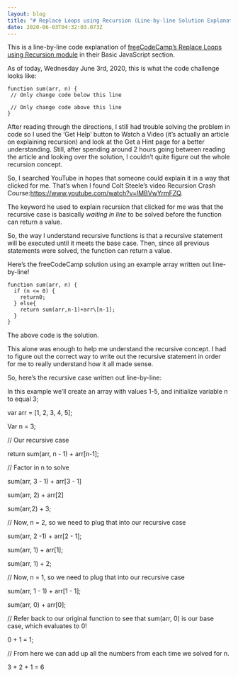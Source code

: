 ```yaml
---
layout: blog
title: "# Replace Loops using Recursion (Line-by-line Solution Explanation)"
date: 2020-06-03T04:32:03.073Z
---
```

This is a line-by-line code explanation of [freeCodeCamp’s Replace Loops using Recursion module](https://www.freecodecamp.org/learn/javascript-algorithms-and-data-structures/basic-javascript/replace-loops-using-recursion) in their Basic JavaScript section.

As of today, Wednesday June 3rd, 2020, this is what the code challenge looks like:

```
function sum(arr, n) {
 // Only change code below this line
 
 // Only change code above this line
}
```

After reading through the directions, I still had trouble solving the problem in code so I used the ‘Get Help’ button to Watch a Video (it’s actually an article on explaining recursion) and look at the Get a Hint page for a better understanding. Still, after spending around 2 hours going between reading the article and looking over the solution, I couldn’t quite figure out the whole recursion concept.

So, I searched YouTube in hopes that someone could explain it in a way that clicked for me. That’s when I found Colt Steele’s video Recursion Crash Course:<https://www.youtube.com/watch?v=lMBVwYrmFZQ>.

The keyword he used to explain recursion that clicked for me was that the recursive case is basically *waiting in line* to be solved before the function can return a value.

So, the way I understand recursive functions is that a recursive statement will be executed until it meets the base case. Then, since all previous statements were solved, the function can return a value.

Here’s the freeCodeCamp solution using an example array written out line-by-line!

```
function sum(arr, n) {
  if (n <= 0) {
    return0;
  } else{
    return sum(arr,n-1)+arr\[n-1];
  }
}
```

The above code is the solution.

This alone was enough to help me understand the recursive concept. I had to figure out the correct way to write out the recursive statement in order for me to really understand how it all made sense.



So, here’s the recursive case written out line-by-line:



In this example we’ll create an array with values 1-5, and initialize variable n to equal 3;



var arr = \[1, 2, 3, 4, 5];

Var n = 3;



// Our recursive case

return sum(arr, n - 1) + arr\[n-1];



// Factor in n to solve

sum(arr, 3 - 1) + arr\[3 - 1]

sum(arr, 2) + arr\[2]

sum(arr,2) + 3;



// Now, n = 2, so we need to plug that into our recursive case

sum(arr, 2 -1) + arr\[2 - 1];

sum(arr, 1) + arr\[1];

sum(arr, 1) + 2;



// Now, n = 1, so we need to plug that into our recursive case

sum(arr, 1 - 1) + arr\[1 - 1];

sum(arr, 0) + arr\[0];

// Refer back to our original function to see that sum(arr, 0) is our base case, which evaluates to 0!

0 + 1 = 1;



// From here we can add up all the numbers from each time we solved for n.

3 + 2 + 1 = 6